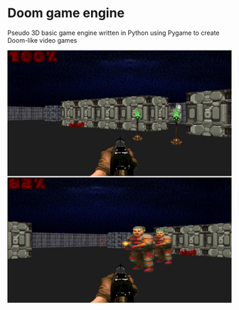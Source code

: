 # Doom game engine
Pseudo 3D basic game engine written in Python using Pygame to create Doom-like video games


![doom-like screenshot #0](https://github.com/archibald-carrion/Doom-game-engine/blob/main/resources/readme/screenshot0.png)
![doom-like screenshot #1](https://github.com/archibald-carrion/Doom-game-engine/blob/main/resources/readme/screenshot1.png)
